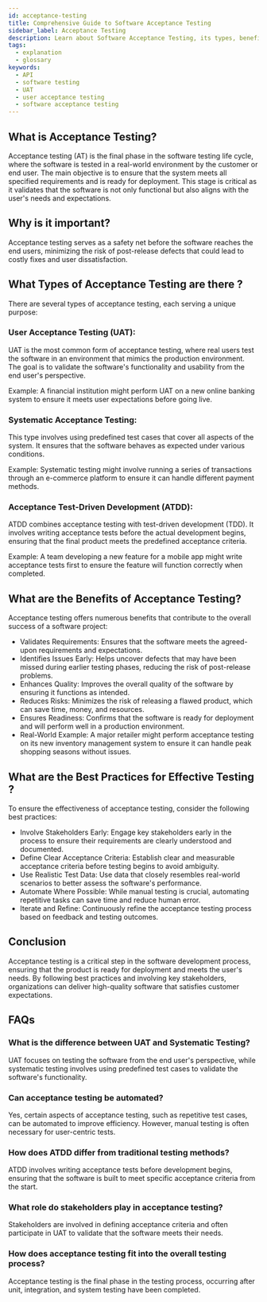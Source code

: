 ```yaml
---
id: acceptance-testing
title: Comprehensive Guide to Software Acceptance Testing
sidebar_label: Acceptance Testing
description: Learn about Software Acceptance Testing, its types, benefits, and best practices. Discover how this final phase in the testing lifecycle ensures your software meets all user requirements before release.
tags:
  - explanation
  - glossary
keywords:
  - API
  - software testing
  - UAT
  - user acceptance testing
  - software acceptance testing
---
```


## What is Acceptance Testing?

Acceptance testing (AT) is the final phase in the software testing life cycle, where the software is tested in a real-world environment by the customer or end user. The main objective is to ensure that the system meets all specified requirements and is ready for deployment. This stage is critical as it validates that the software is not only functional but also aligns with the user's needs and expectations.

## Why is it important?

Acceptance testing serves as a safety net before the software reaches the end users, minimizing the risk of post-release defects that could lead to costly fixes and user dissatisfaction.

## What Types of Acceptance Testing are there ?

There are several types of acceptance testing, each serving a unique purpose:

### User Acceptance Testing (UAT):

UAT is the most common form of acceptance testing, where real users test the software in an environment that mimics the production environment. The goal is to validate the software's functionality and usability from the end user's perspective.

Example: A financial institution might perform UAT on a new online banking system to ensure it meets user expectations before going live.

### Systematic Acceptance Testing:

This type involves using predefined test cases that cover all aspects of the system. It ensures that the software behaves as expected under various conditions.

Example: Systematic testing might involve running a series of transactions through an e-commerce platform to ensure it can handle different payment methods.

### Acceptance Test-Driven Development (ATDD):

ATDD combines acceptance testing with test-driven development (TDD). It involves writing acceptance tests before the actual development begins, ensuring that the final product meets the predefined acceptance criteria.

Example: A team developing a new feature for a mobile app might write acceptance tests first to ensure the feature will function correctly when completed.

## What are the Benefits of Acceptance Testing?

Acceptance testing offers numerous benefits that contribute to the overall success of a software project:

- Validates Requirements: Ensures that the software meets the agreed-upon requirements and expectations.
- Identifies Issues Early: Helps uncover defects that may have been missed during earlier testing phases, reducing the risk of post-release problems.
- Enhances Quality: Improves the overall quality of the software by ensuring it functions as intended.
- Reduces Risks: Minimizes the risk of releasing a flawed product, which can save time, money, and resources.
- Ensures Readiness: Confirms that the software is ready for deployment and will perform well in a production environment.
- Real-World Example: A major retailer might perform acceptance testing on its new inventory management system to ensure it can handle peak shopping seasons without issues.

## What are the Best Practices for Effective Testing ?

To ensure the effectiveness of acceptance testing, consider the following best practices:

- Involve Stakeholders Early: Engage key stakeholders early in the process to ensure their requirements are clearly understood and documented.
- Define Clear Acceptance Criteria: Establish clear and measurable acceptance criteria before testing begins to avoid ambiguity.
- Use Realistic Test Data: Use data that closely resembles real-world scenarios to better assess the software's performance.
- Automate Where Possible: While manual testing is crucial, automating repetitive tasks can save time and reduce human error.
- Iterate and Refine: Continuously refine the acceptance testing process based on feedback and testing outcomes.

## Conclusion

Acceptance testing is a critical step in the software development process, ensuring that the product is ready for deployment and meets the user's needs. By following best practices and involving key stakeholders, organizations can deliver high-quality software that satisfies customer expectations.

## FAQs

### What is the difference between UAT and Systematic Testing?

UAT focuses on testing the software from the end user's perspective, while systematic testing involves using predefined test cases to validate the software's functionality.

### Can acceptance testing be automated?

Yes, certain aspects of acceptance testing, such as repetitive test cases, can be automated to improve efficiency. However, manual testing is often necessary for user-centric tests.

### How does ATDD differ from traditional testing methods?

ATDD involves writing acceptance tests before development begins, ensuring that the software is built to meet specific acceptance criteria from the start.

### What role do stakeholders play in acceptance testing?

Stakeholders are involved in defining acceptance criteria and often participate in UAT to validate that the software meets their needs.

### How does acceptance testing fit into the overall testing process?

Acceptance testing is the final phase in the testing process, occurring after unit, integration, and system testing have been completed.
